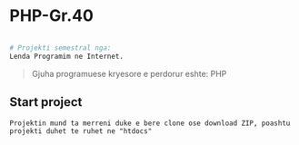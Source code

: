 # PHP-Gr.40

```bash

# Projekti semestral nga:
Lenda Programim ne Internet.

```

> Gjuha programuese kryesore e perdorur eshte: PHP      

## Start project
``` Projektin mund ta merreni duke e bere clone ose download ZIP, poashtu projekti duhet te ruhet ne "htdocs" ```

